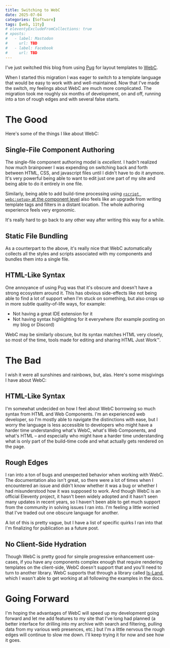 ```yaml
---
title: Switching to WebC
date: 2025-07-04
categories: [Software]
tags: [web, 11ty]
# eleventyExcludeFromCollections: true
# xposts:
#   - label: Mastodon
#     url: TBD
#   - label: Facebook
#     url: TBD
---
```


I've just switched this blog from using [Pug](https://pugjs.org/api/getting-started.html) for layout templates to [WebC](https://github.com/11ty/webc).

When I started this migration I was eager to switch to a template language that would be easy to work with and well-maintained. Now that I've made the switch, my feelings about WebC are much more complicated. The migration took me roughly six months of development, on and off, running into a ton of rough edges and with several false starts.

# The Good

Here's some of the things I like about WebC:

## Single-File Component Authoring

The single-file component authoring model is *excellent*. I hadn't realized how much brainpower I was expending on switching back and forth between HTML, CSS, and javascript files until I didn't have to do it anymore. It's very powerful being able to want to edit just one part of my site and being able to do it entirely in one file.

Similarly, being able to add build-time processing using [`<script webc:setup>` at the component level](https://www.11ty.dev/docs/languages/webc/#using-java-script-to-setup-your-component) also feels like an upgrade from writing template tags and filters in a distant location. The whole authoring experience feels very ergonomic.

It's really hard to go back to any other way after writing this way for a while.

## Static File Bundling

As a counterpart to the above, it's really nice that WebC automatically collects all the styles and scripts associated with my components and bundles them into a single file.

## HTML-Like Syntax

One annoyance of using Pug was that it's obscure and doesn't have a strong ecosystem around it. This has obvious side-effects like not being able to find a lot of support when I'm stuck on something, but also crops up in more subtle quality-of-life ways, for example:

* Not having a great IDE extension for it
* Not having syntax highlighting for it everywhere (for example posting on my blog or Discord)

WebC may be similarly obscure, but its syntax matches HTML very closely, so most of the time, tools made for editing and sharing HTML Just Work™.

# The Bad

I wish it were all sunshines and rainbows, but, alas. Here's some misgivings I have about WebC:

## HTML-Like Syntax

I'm somewhat undecided on how I feel about WebC borrowing so much syntax from HTML and Web Components. I'm an experienced web developer, so I'm mostly able to navigate the distinctions with ease, but I worry the language is less accessible to developers who might have a harder time understanding what's WebC, what's Web Components, and what's HTML – and especially who might have a harder time understanding what is only part of the build-time code and what actually gets rendered on the page.

## Rough Edges

I ran into a ton of bugs and unexpected behavior when working with WebC. The documentation also isn't great, so there were a lot of times when I encountered an issue and didn't know whether it was a bug or whether I had misunderstood how it was supposed to work. And though WebC is an official Eleventy project, it hasn't been widely adopted and it hasn't seen many updates in recent years, so I haven't been able to get much support from the community in solving issues I ran into. I'm feeling a little worried that I've traded out one obscure language for another.

A lot of this is pretty vague, but I have a list of specific quirks I ran into that I'm finalizing for publication as a future post.

## No Client-Side Hydration

Though WebC is pretty good for simple progressive enhancement use-cases, if you have any components complex enough that require rendering templates on the client-side, WebC doesn't support that and you'll need to turn to another library. WebC supports that through a library called [Is-Land](https://www.11ty.dev/docs/languages/webc/#use-with-is-land), which I wasn't able to get working at all following the examples in the docs.

# Going Forward

I'm hoping the advantages of WebC will speed up my development going forward and let me add features to my site that I've long had planned (a better interface for drilling into my archive with search and filtering, pulling data from my various web presences, etc.) but I'm a little nervous the rough edges will continue to slow me down. I'll keep trying it for now and see how it goes.
